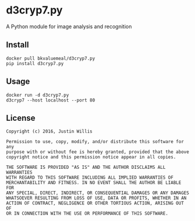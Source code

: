 d3cryp7.py
==========

A Python module for image analysis and recognition

Install
-------

	docker pull bkvaluemeal/d3cryp7.py
	pip install d3cryp7.py

Usage
-----

	docker run -d d3cryp7.py
	d3cryp7 --host localhost --port 80

License
-------

	Copyright (c) 2016, Justin Willis

	Permission to use, copy, modify, and/or distribute this software for any
	purpose with or without fee is hereby granted, provided that the above
	copyright notice and this permission notice appear in all copies.

	THE SOFTWARE IS PROVIDED "AS IS" AND THE AUTHOR DISCLAIMS ALL WARRANTIES
	WITH REGARD TO THIS SOFTWARE INCLUDING ALL IMPLIED WARRANTIES OF
	MERCHANTABILITY AND FITNESS. IN NO EVENT SHALL THE AUTHOR BE LIABLE FOR
	ANY SPECIAL, DIRECT, INDIRECT, OR CONSEQUENTIAL DAMAGES OR ANY DAMAGES
	WHATSOEVER RESULTING FROM LOSS OF USE, DATA OR PROFITS, WHETHER IN AN
	ACTION OF CONTRACT, NEGLIGENCE OR OTHER TORTIOUS ACTION, ARISING OUT OF
	OR IN CONNECTION WITH THE USE OR PERFORMANCE OF THIS SOFTWARE.
